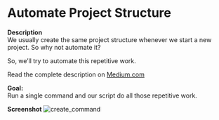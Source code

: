 # Automate Project Structure

**Description**</br>
We usually create the same project structure whenever we start a new project. So why not automate it? </br>

So, we’ll try to automate this repetitive work. </br>

Read the complete description on [Medium.com](https://medium.com/@agrawal.sourabh644/automate-project-structure-with-python-2a83f021d4f1)

**Goal:** </br>
Run a single command and our script do all those repetitive work.

**Screenshot**
![create_command](https://user-images.githubusercontent.com/8282374/68808954-d792c980-0690-11ea-88c2-c04bef2736a8.png)
